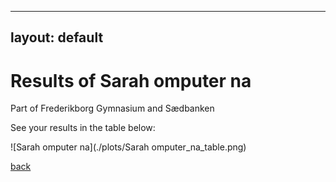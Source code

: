
---
layout: default
---

# Results of Sarah omputer na 
    
Part of Frederikborg Gymnasium and Sædbanken
    
See your results in the table below:
    
![Sarah omputer na](./plots/Sarah omputer_na_table.png)

[back](./)